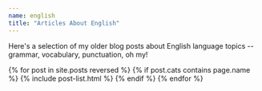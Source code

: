 ```yaml
---
name: english
title: "Articles About English"
---
```


Here's a selection of my older blog posts about English language topics -- grammar, vocabulary, punctuation, oh my!

<div class="tiles">    
  {% for post in site.posts reversed %}
    {% if post.cats contains page.name %}
      {% include post-list.html %}
    {% endif %}
  {% endfor %}
</div><!-- /.tiles -->
